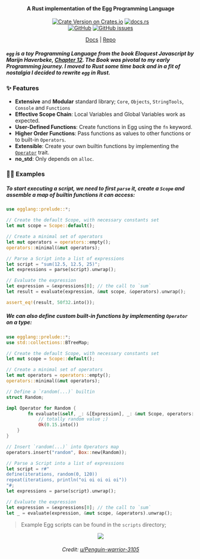 <h4 style="text-align: center">A Rust implementation of the Egg Programming Language</h4>
<p align=center>
  <a href="https://crates.io/crates/egglang"><img alt="Crate Version on Crates.io" src="https://img.shields.io/crates/v/egglang?style=flat-square"></a>
  <a href="https://docs.rs/egglang"><img alt="docs.rs" src="https://img.shields.io/docsrs/egglang?style=flat-square"></a>
  <br/>
  <a href="https://github.com/sokorototo/vach/blob/main/LICENSE"><img alt="GitHub" src="https://img.shields.io/github/license/sokorototo/egglang?style=flat-square"></a>
  <a href="https://github.com/sokorototo/egglang/issues"><img alt="GitHub issues" src="https://img.shields.io/github/issues-raw/sokorototo/egglang?style=flat-square"></a>
</p>
<p align=center>
 <a href="https://docs.rs/egglang">Docs</a> | <a href="https://github.com/sokorototo/egglang">Repo</a>
</p>

##### `egg` is a toy Programming Language from the book Eloquest Javascript by Marijn Haverbeke, [Chapter 12](https://eloquentjavascript.net/12_language.html). The Book was pivotal to my early Programming journey. I moved to Rust some time back and in a fit of nostalgia I decided to rewrite `egg` in Rust.



### ✨ Features

- **Extensive** and **Modular** standard library; `Core`, `Objects`, `StringTools`, `Console` and `Functions`
- **Effective Scope Chain**: Local Variables and Global Variables work as expected.
- **User-Defined Functions**: Create functions in Egg using the `fn` keyword.
- **Higher Order Functions**: Pass functions as values to other functions or to built-in `Operators`.
- **Extensible**: Create your own builtin functions by implementing the [`Operator`](https://docs.rs/egglang/latest/egglang/operators/trait.Operator.html) trait.
- **no_std**: Only depends on `alloc`.



### 🏋️‍♂️ Examples

##### To start executing a script, we need to first `parse` it, create a `Scope` and assemble a map of builtin functions it can access:

```rust
use egglang::prelude::*;

// Create the default Scope, with necessary constants set
let mut scope = Scope::default();

// Create a minimal set of operators
let mut operators = operators::empty();
operators::minimal(&mut operators);

// Parse a Script into a list of expressions
let script = "sum(12.5, 12.5, 25)";
let expressions = parse(script).unwrap();

// Evaluate the expression
let expression = &expressions[0]; // the call to `sum`
let result = evaluate(expression, &mut scope, &operators).unwrap();

assert_eq!(result, 50f32.into());
```

##### We can also define custom built-in functions by implementing `Operator` on a type:

```rust
use egglang::prelude::*;
use std::collections::BTreeMap;

// Create the default Scope, with necessary constants set
let mut scope = Scope::default();

// Create a minimal set of operators
let mut operators = operators::empty();
operators::minimal(&mut operators);

// Define a `random(...)` builtin
struct Random;

impl Operator for Random {
    	fn evaluate(&self, _: &[Expression], _: &mut Scope, operators: &BTreeMap<&str, Box<dyn Operator>>) -> EggResult<Value> {
    		// totally random value ;)
    		Ok(0.15.into())
    }
}	

// Insert `random(...)` into Operators map
operators.insert("random", Box::new(Random));

// Parse a Script into a list of expressions
let script = r#"
define(iterations, random(0, 120))
repeat(iterations, println("oi oi oi oi oi"))
"#;
let expressions = parse(script).unwrap();

// Evaluate the expression
let expression = &expressions[0]; // the call to `sum`
let _ = evaluate(expression, &mut scope, &operators).unwrap();
```

> Example Egg scripts can be found in the `scripts` directory;

<p style="text-align: center">
	<img src="https://i.redd.it/hlgxxtijupyc1.jpeg">
	<h6 style="text-align: center">Credit: <a href="https://new.reddit.com/r/Art/comments/1cl84vd/%E9%99%85_j%C3%AC_the_frontier_upenguinwarrior3105_chalk_on/">u/Penguin-warrior-3105</a></h6>
</p>
